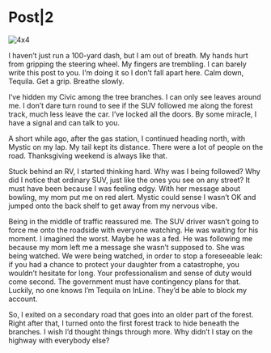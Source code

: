 # Post|2

![4x4](https://tcrouzet.com/images_tc/2016/04/p002_route4x4_i.jpg)

I haven’t just run a 100-yard dash, but I am out of breath. My hands hurt from gripping the steering wheel. My fingers are trembling. I can barely write this post to you. I’m doing it so I don’t fall apart here. Calm down, Tequila. Get a grip. Breathe slowly.

I’ve hidden my Civic among the tree branches. I can only see leaves around me. I don’t dare turn round to see if the SUV followed me along the forest track, much less leave the car. I’ve locked all the doors. By some miracle, I have a signal and can talk to you.

A short while ago, after the gas station, I continued heading north, with Mystic on my lap. My tail kept its distance. There were a lot of people on the road. Thanksgiving weekend is always like that.

Stuck behind an RV, I started thinking hard. Why was I being followed? Why did I notice that ordinary SUV, just like the ones you see on any street? It must have been because I was feeling edgy. With her message about bowling, my mom put me on red alert. Mystic could sense I wasn’t OK and jumped onto the back shelf to get away from my nervous vibe.

Being in the middle of traffic reassured me. The SUV driver wasn’t going to force me onto the roadside with everyone watching. He was waiting for his moment. I imagined the worst. Maybe he was a fed. He was following me because my mom left me a message she wasn’t supposed to. She was being watched. We were being watched, in order to stop a foreseeable leak: if you had a chance to protect your daughter from a catastrophe, you wouldn’t hesitate for long. Your professionalism and sense of duty would come second. The government must have contingency plans for that. Luckily, no one knows I’m Tequila on InLine. They’d be able to block my account.

So, I exited on a secondary road that goes into an older part of the forest. Right after that, I turned onto the first forest track to hide beneath the branches. I wish I’d thought things through more. Why didn’t I stay on the highway with everybody else?